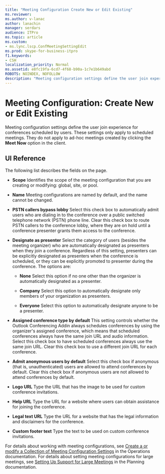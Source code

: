 ```yaml
---
title: "Meeting Configuration Create New or Edit Existing"
ms.reviewer: 
ms.author: v-lanac
author: lanachin
manager: serdars
audience: ITPro
ms.topic: article
ms.custom:
- ms.lync.lscp.ConfMeetingSettingEdit
ms.prod: skype-for-business-itpro
f1.keywords:
- CSH
localization_priority: Normal
ms.assetid: e8fc19fa-6cd7-4f68-b90a-1c7e1b649abd
ROBOTS: NOINDEX, NOFOLLOW
description: "Meeting configuration settings define the user join experience for conferences scheduled by users. These settings only apply to scheduled meetings. They do not apply to ad-hoc meetings created by clicking the Meet Now option in the client."
---
```


# Meeting Configuration: Create New or Edit Existing

Meeting configuration settings define the user join experience for conferences scheduled by users. These settings only apply to scheduled meetings. They do not apply to ad-hoc meetings created by clicking the **Meet Now** option in the client.

## UI Reference

The following list describes the fields on the page.

- **Scope** Identifies the scope of the meeting configuration that you are creating or modifying: global, site, or pool.

- **Name** Meeting configurations are named by default, and the name cannot be changed.

- **PSTN callers bypass lobby** Select this check box to automatically admit users who are dialing in to the conference over a public switched telephone network (PSTN) phone line. Clear this check box to route PSTN callers to the conference lobby, where they are on hold until a conference presenter grants them access to the conference.

- **Designate as presenter** Select the category of users (besides the meeting organizer) who are automatically designated as presenters when they join a conference. Regardless of this setting, presenters can be explicitly designated as presenters when the conference is scheduled, or they can be explicitly promoted to presenter during the conference. The options are:

  - **None** Select this option if no one other than the organizer is automatically designated as a presenter.

  - **Company** Select this option to automatically designate only members of your organization as presenters.

  - **Everyone** Select this option to automatically designate anyone to be a presenter.

- **Assigned conference type by default** This setting controls whether the Outlook Conferencing Addin always schedules conferences by using the organizer's assigned conference, which means that scheduled conferences always have the same join URL and audio information. Select this check box to have scheduled conferences always use the same join URL. Clear this check box to use a different join URL for each conference.

- **Admit anonymous users by default** Select this check box if anonymous (that is, unauthenticated) users are allowed to attend conferences by default. Clear this check box if anonymous users are not allowed to attend conferences by default.

- **Logo URL** Type the URL that has the image to be used for custom conference invitations.

- **Help URL** Type the URL for a website where users can obtain assistance for joining the conference.

- **Legal text URL** Type the URL for a website that has the legal information and disclaimers for the conference.

- **Custom footer text** Type the text to be used on custom conference invitations.

For details about working with meeting configurations, see [Create a or modify a Collection of Meeting Configuration Settings](https://technet.microsoft.com/library/ce6773c1-a0d5-4405-8e32-33a6f3a46a1a.aspx) in the Operations documentation. For details about setting meeting configurations for large meetings, see [Setting Up Support for Large Meetings](https://technet.microsoft.com/library/8e22d34b-b395-408d-9d48-8f2a3abe9513.aspx) in the Planning documentation.


